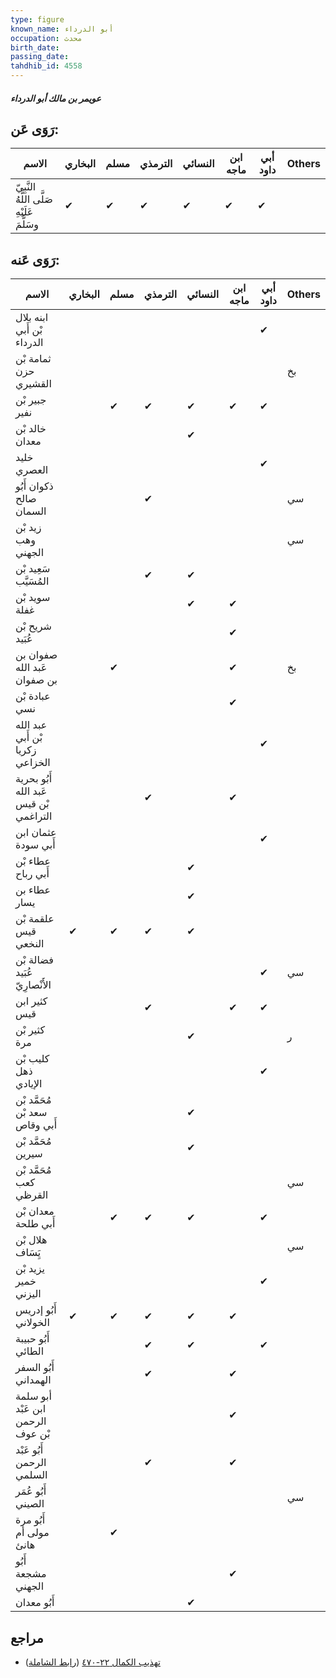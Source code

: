 ```yaml
---
type: figure
known_name: أبو الدرداء
occupation: محدث
birth_date:
passing_date:
tahdhib_id: 4558
---
```

##### عويمر بن مالك أبو الدرداء

## رَوَى عَن:
| الاسم                                      | البخاري | مسلم | الترمذي | النسائي | ابن ماجه | أبي داود | Others |
| ------------------------------------------ | ------- | ---- | ------- | ------- | -------- | -------- | ------ |
| النَّبِيّ صَلَّى اللَّهُ عَلَيْهِ وسَلَّمَ | ✔       | ✔    | ✔       | ✔       | ✔        | ✔        |        |
## رَوَى عَنه:
| الاسم                                  | البخاري | مسلم | الترمذي | النسائي | ابن ماجه | أبي داود | Others |
| -------------------------------------- | ------- | ---- | ------- | ------- | -------- | -------- | ------ |
| ابنه بلال بْن أَبي الدرداء             |         |      |         |         |          | ✔        |        |
| ثمامة بْن حزن القشيري                  |         |      |         |         |          |          | بخ     |
| جبير بْن نفير                          |         | ✔    | ✔       | ✔       | ✔        | ✔        |        |
| خالد بْن معدان                         |         |      |         | ✔       |          |          |        |
| خليد العصري                            |         |      |         |         |          | ✔        |        |
| ذكوان أَبُو صالح السمان                |         |      | ✔       |         |          |          | سي     |
| زيد بْن وهب الجهني                     |         |      |         |         |          |          | سي     |
| سَعِيد بْن المُسَيَّب                  |         |      | ✔       | ✔       |          |          |        |
| سويد بْن غفلة                          |         |      |         | ✔       | ✔        |          |        |
| شريح بْن عُبَيد                        |         |      |         |         | ✔        |          |        |
| صفوان بن عَبد الله بن صفوان            |         | ✔    |         |         | ✔        |          | بخ     |
| عبادة بْن نسي                          |         |      |         |         | ✔        |          |        |
| عبد الله بْن أَبي زكريا الخزاعي        |         |      |         |         |          | ✔        |        |
| أَبُو بحرية عَبد الله بْن قيس التراغمي |         |      | ✔       |         | ✔        |          |        |
| عثمان ابن أَبي سودة                    |         |      |         |         |          | ✔        |        |
| عطاء بْن أَبي رباح                     |         |      |         | ✔       |          |          |        |
| عطاء بن يسار                           |         |      |         | ✔       |          |          |        |
| علقمة بْن قيس النخعي                   | ✔       | ✔    | ✔       | ✔       |          |          |        |
| فضالة بْن عُبَيد الأَنْصارِيّ          |         |      |         |         |          | ✔        | سي     |
| كثير ابن قيس                           |         |      | ✔       |         | ✔        | ✔        |        |
| كثير بْن مرة                           |         |      |         | ✔       |          |          | ر      |
| كليب بْن ذهل الإيادي                   |         |      |         |         |          | ✔        |        |
| مُحَمَّد بْن سعد بْن أَبي وقاص         |         |      |         | ✔       |          |          |        |
| مُحَمَّد بْن سيرين                     |         |      |         | ✔       |          |          |        |
| مُحَمَّد بْن كعب القرظي                |         |      |         |         |          |          | سي     |
| معدان بْن أَبي طلحة                    |         | ✔    | ✔       | ✔       |          | ✔        |        |
| هلال بْن يَِسَاف                       |         |      |         |         |          |          | سي     |
| يزيد بْن خمير اليزني                   |         |      |         |         |          | ✔        |        |
| أَبُو إدريس الخولاني                   | ✔       | ✔    | ✔       | ✔       | ✔        |          |        |
| أَبُو حبيبة الطائي                     |         |      | ✔       | ✔       |          | ✔        |        |
| أَبُو السفر الهمداني                   |         |      | ✔       |         | ✔        |          |        |
| أبو سلمة ابن عَبْد الرحمن بْن عوف      |         |      |         |         | ✔        |          |        |
| أَبُو عَبْد الرحمن السلمي              |         |      | ✔       |         | ✔        |          |        |
| أَبُو عُمَر الصيني                     |         |      |         |         |          |          | سي     |
| أَبُو مرة مولى أم هانئ                 |         | ✔    |         |         |          |          |        |
| أَبُو مشجعة الجهني                     |         |      |         |         | ✔        |          |        |
| أَبُو معدان                            |         |      |         | ✔       |          |          |        |
## مراجع
- [تهذيب الكمال ٢٢-٤٧٠](obsidian://open?vault=Tahdhib-al-Kamal&file=Figures/٤٥٥٨-عويمر%20بن%20مالك%20أبو%20الدرداء) ([رابط الشاملة](https://shamela.ws/book/3722/11723))